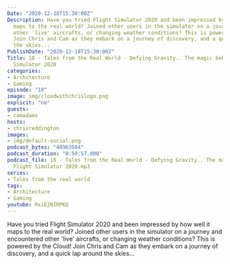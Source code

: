 ```yaml
---
Date: "2020-12-18T15:30:00Z"
Description: Have you tried Flight Simulator 2020 and been impressed by how well it
  maps to the real world? Joined other users in the simulator on a journey and encountered
  other 'live' aircrafts, or changing weather conditions? This is powered by the Cloud!
  Join Chris and Cam as they embark on a journey of discovery, and a quick lap around
  the skies...
PublishDate: "2020-12-18T15:30:00Z"
Title: 18 - Tales from the Real World - Defying Gravity.. The magic behind Flight
  Simulator 2020
categories:
- Architecture
- Gaming
episode: "18"
image: img/cloudwithchrislogo.png
explicit: "no"
guests:
- camadams
hosts:
- chrisreddington
images:
- img/default-social.png
podcast_bytes: "48963584"
podcast_duration: "0:50:57.000"
podcast_file: 18 - Tales from the Real World - Defying Gravity.. The magic behind
  Flight Simulator 2020.mp3
series:
- Tales from the real world
tags:
- Architecture
- Gaming
youtube: RxiE2NIRPKU
---
```

Have you tried Flight Simulator 2020 and been impressed by how well it maps to the real world? Joined other users in the simulator on a journey and encountered other 'live' aircrafts, or changing weather conditions? This is powered by the Cloud! Join Chris and Cam as they embark on a journey of discovery, and a quick lap around the skies...
